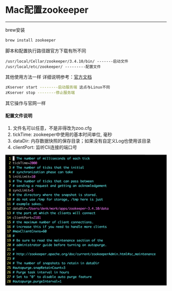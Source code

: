 # Mac配置zookeeper

------

brew安装

```bash
brew install zookeeper
```

脚本和配置执行路径跟官方下载有所不同

```
/usr/local/Cellar/zookeeper/3.4.10/bin/ -------启动文件
/usr/local/etc/zookeeper/ ---------配置文件
```

其他使用方法一样
详细说明参考：[官方文档](http://zookeeper.apache.org/doc/r3.4.12/zookeeperStarted.html)

```bash
zKserver start --------启动服务端 这点与Linux不同
zKserver stop --------停止服务端
```

其它操作与官网一样

#### 配置文件说明

1. 文件名可以任意，不是非得改为zoo.cfg
2. tickTime: zookeeper中使用的基本时间单位, 毫秒
3. dataDir: 内存数据快照的保存目录；如果没有自定义Log也使用该目录
4. clientPort: 监听Cli连接的端口号

![](./pic/zookeeper.cnf.png)